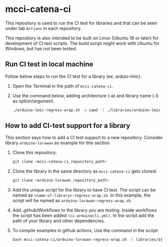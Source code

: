 # mcci-catena-ci

This repository is used to run the CI test for libraries and that can be seen under tab `Actions` in each repository.

This repository is also intended to be built on Linux (Ubuntu 18 or later) for development of CI test scripts. The build script might work with Ubuntu for Windows, but has not been tested.

## Run CI test in local machine

Follow below steps to run the CI test for a library (ex: arduio-lmic).

1. Open the Terminal in the path of `mcci-catena-ci`.

2. Use the command below, adding architecture (-a) and library name (-l) as option/argument.

    ```bash
    ./arduino-lmic-regress-wrap.sh -a samd -l ./libraries/arduino-lmic
    ```

## How to add CI-test support for a library

This section says how to add a CI test support to a new repository. Consider library `arduino-lorawan` as example for this section

1. Clone this repository:

    ```bash
    git clone <mcci-catena-ci_repository_path>
    ```

2. Clone the library in the same directory as `mcci-catena-ci` gets cloned:

    ```bash
    git clone <arduino-lorawan_repository_path>
    ```
3. Add the unique script for the library to have CI test. The script can be named as `<name-of-library>-regress-wrap.sh`. In this example, the script will be named as `arduino-lorawan-regress-wrap.sh`.

4. Add .github/Workflows to the library you are testing. Inside workflows the script has been added `(ci-arduinocli.yml)`. In the script add the path of your library and other dependencies.

5. To compile examples in github actions, Use the command in the script:

    ```bash
    bash mcci-catena-ci/arduino-lorawan-regress-wrap.sh -l libraries/${{env.MCCI_CI_LIBRARY}} -a ${{ matrix.arch }}
    ```